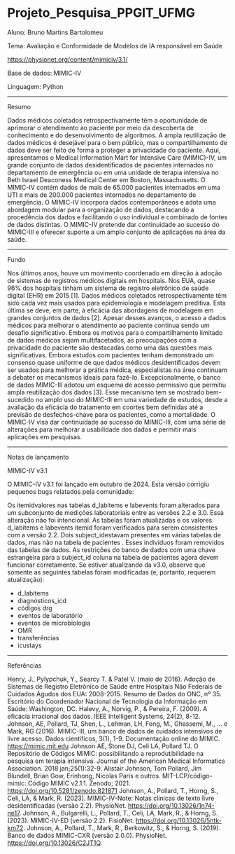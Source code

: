 # Projeto_Pesquisa_PPGIT_UFMG

Aluno: Bruno Martins Bartolomeu

Tema: Avaliação e Conformidade de Modelos de IA responsável em Saúde

https://physionet.org/content/mimiciv/3.1/

Base de dados: MIMIC-IV 

Linguagem: Python

---

Resumo

Dados médicos coletados retrospectivamente têm a oportunidade de aprimorar o atendimento ao paciente por meio da descoberta de conhecimento e do desenvolvimento de algoritmos. A ampla reutilização de dados médicos é desejável para o bem público, mas o compartilhamento de dados deve ser feito de forma a proteger a privacidade do paciente. Aqui, apresentamos o Medical Information Mart for Intensive Care (MIMIC)-IV, um grande conjunto de dados desidentificados de pacientes internados no departamento de emergência ou em uma unidade de terapia intensiva no Beth Israel Deaconess Medical Center em Boston, Massachusetts. O MIMIC-IV contém dados de mais de 65.000 pacientes internados em uma UTI e mais de 200.000 pacientes internados no departamento de emergência. O MIMIC-IV incorpora dados contemporâneos e adota uma abordagem modular para a organização de dados, destacando a procedência dos dados e facilitando o uso individual e combinado de fontes de dados distintas. O MIMIC-IV pretende dar continuidade ao sucesso do MIMIC-III e oferecer suporte a um amplo conjunto de aplicações na área da saúde.

---

Fundo

Nos últimos anos, houve um movimento coordenado em direção à adoção de sistemas de registros médicos digitais em hospitais. Nos EUA, quase 96% dos hospitais tinham um sistema de registro eletrônico de saúde digital (EHR) em 2015 [1]. Dados médicos coletados retrospectivamente têm sido cada vez mais usados para epidemiologia e modelagem preditiva. Esta última se deve, em parte, à eficácia das abordagens de modelagem em grandes conjuntos de dados [2]. Apesar desses avanços, o acesso a dados médicos para melhorar o atendimento ao paciente continua sendo um desafio significativo. Embora os motivos para o compartilhamento limitado de dados médicos sejam multifacetados, as preocupações com a privacidade do paciente são destacadas como uma das questões mais significativas. Embora estudos com pacientes tenham demonstrado um consenso quase uniforme de que dados médicos desidentificados devem ser usados para melhorar a prática médica, especialistas na área continuam a debater os mecanismos ideais para fazê-lo. Excepcionalmente, o banco de dados MIMIC-III adotou um esquema de acesso permissivo que permitiu ampla reutilização dos dados [3]. Esse mecanismo tem se mostrado bem-sucedido no amplo uso do MIMIC-III em uma variedade de estudos, desde a avaliação da eficácia do tratamento em coortes bem definidas até a previsão de desfechos-chave para os pacientes, como a mortalidade. O MIMIC-IV visa dar continuidade ao sucesso do MIMIC-III, com uma série de alterações para melhorar a usabilidade dos dados e permitir mais aplicações em pesquisas.

---

Notas de lançamento

MIMIC-IV v3.1

O MIMIC-IV v3.1 foi lançado em outubro de 2024. Esta versão corrigiu pequenos bugs relatados pela comunidade:

Os itemidvalores nas tabelas d_labitems e labevents foram alterados para um subconjunto de medições laboratoriais entre as versões 2.2 e 3.0. Essa alteração não foi intencional. As tabelas foram atualizadas e os valores d_labitems e labevents itemid foram verificados para serem consistentes com a versão 2.2.
Dois subject_idestavam presentes em várias tabelas de dados, mas não na tabela de pacientes . Esses indivíduos foram removidos das tabelas de dados. As restrições do banco de dados com uma chave estrangeira para a subject_id coluna na tabela de pacientes agora devem funcionar corretamente.
Se estiver atualizando da v3.0, observe que somente as seguintes tabelas foram modificadas (e, portanto, requerem atualização):

* d_labitems
* diagnósticos_icd
* códigos drg
* eventos de laboratório
* eventos de microbiologia
* OMR
* transferências
* icustays

---

Referências

Henry, J., Pylypchuk, Y., Searcy T. & Patel V. (maio de 2016). Adoção de Sistemas de Registro Eletrônico de Saúde entre Hospitais Não Federais de Cuidados Agudos dos EUA: 2008-2015. Resumo de Dados do ONC, nº 35. Escritório do Coordenador Nacional de Tecnologia da Informação em Saúde: Washington, DC.
Halevy, A., Norvig, P., & Pereira, F. (2009). A eficácia irracional dos dados. IEEE Intelligent Systems, 24(2), 8-12.
Johnson, AE, Pollard, TJ, Shen, L., Lehman, LH, Feng, M., Ghassemi, M., ... e Mark, RG (2016). MIMIC-III, um banco de dados de cuidados intensivos de livre acesso. Dados científicos, 3(1), 1-9.
Documentação online do MIMIC. https://mimic.mit.edu
Johnson AE, Stone DJ, Celi LA, Pollard TJ. O Repositório de Códigos MIMIC: possibilitando a reprodutibilidade na pesquisa em terapia intensiva. Journal of the American Medical Informatics Association. 2018 jan;25(1):32-9.
Alistair Johnson, Tom Pollard, Jim Blundell, Brian Gow, Erinhong, Nicolas Paris e outros. MIT-LCP/código-mimic: Código MIMIC v2.1.1. Zenodo; 2021. https://doi.org/10.5281/zenodo.821871
Johnson, A., Pollard, T., Horng, S., Celi, LA, & Mark, R. (2023). MIMIC-IV-Note: Notas clínicas de texto livre desidentificadas (versão 2.2). PhysioNet. https://doi.org/10.13026/1n74-ne17.
Johnson, A., Bulgarelli, L., Pollard, T., Celi, LA, Mark, R., & Horng, S. (2023). MIMIC-IV-ED (versão 2.2). FisioNet. https://doi.org/10.13026/5ntk-km72.
Johnson, A., Pollard, T., Mark, R., Berkowitz, S., & Horng, S. (2019). Banco de dados MIMIC-CXR (versão 2.0.0). PhysioNet. https://doi.org/10.13026/C2JT1Q.
